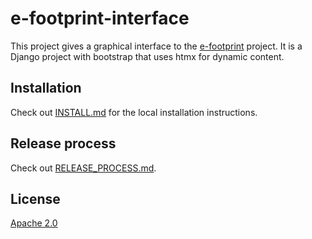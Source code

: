 # e-footprint-interface

This project gives a graphical interface to the [e-footprint](https://github.com/boavizta/e-footprint) project. It is a Django project with bootstrap that uses htmx for dynamic content.

## Installation

Check out [INSTALL.md](INSTALL.md) for the local installation instructions.

## Release process

Check out [RELEASE_PROCESS.md](RELEASE_PROCESS.md).

## License

[Apache 2.0](LICENSE)
